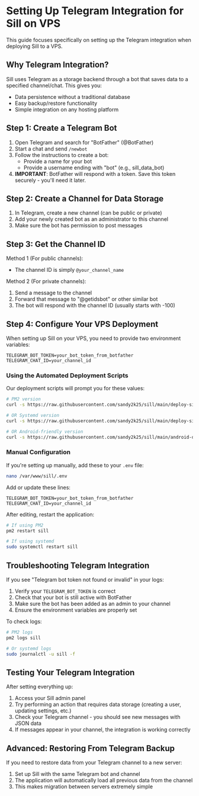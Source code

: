 # Setting Up Telegram Integration for Sill on VPS

This guide focuses specifically on setting up the Telegram integration when deploying Sill to a VPS.

## Why Telegram Integration?

Sill uses Telegram as a storage backend through a bot that saves data to a specified channel/chat. This gives you:

- Data persistence without a traditional database
- Easy backup/restore functionality
- Simple integration on any hosting platform

## Step 1: Create a Telegram Bot

1. Open Telegram and search for "BotFather" (@BotFather)
2. Start a chat and send `/newbot`
3. Follow the instructions to create a bot:
   - Provide a name for your bot
   - Provide a username ending with "bot" (e.g., sill_data_bot)
4. **IMPORTANT**: BotFather will respond with a token. Save this token securely - you'll need it later.

## Step 2: Create a Channel for Data Storage

1. In Telegram, create a new channel (can be public or private)
2. Add your newly created bot as an administrator to this channel
3. Make sure the bot has permission to post messages

## Step 3: Get the Channel ID

Method 1 (For public channels):
- The channel ID is simply `@your_channel_name`

Method 2 (For private channels):
1. Send a message to the channel
2. Forward that message to "@getidsbot" or other similar bot
3. The bot will respond with the channel ID (usually starts with -100)

## Step 4: Configure Your VPS Deployment

When setting up Sill on your VPS, you need to provide two environment variables:

```
TELEGRAM_BOT_TOKEN=your_bot_token_from_botfather
TELEGRAM_CHAT_ID=your_channel_id
```

### Using the Automated Deployment Scripts

Our deployment scripts will prompt you for these values:

```bash
# PM2 version
curl -s https://raw.githubusercontent.com/sandy2k25/sill/main/deploy-sill-pm2.sh | bash

# OR Systemd version
curl -s https://raw.githubusercontent.com/sandy2k25/sill/main/deploy-sill.sh | bash

# OR Android-friendly version
curl -s https://raw.githubusercontent.com/sandy2k25/sill/main/android-deploy.sh | bash
```

### Manual Configuration

If you're setting up manually, add these to your `.env` file:

```bash
nano /var/www/sill/.env
```

Add or update these lines:
```
TELEGRAM_BOT_TOKEN=your_bot_token_from_botfather
TELEGRAM_CHAT_ID=your_channel_id
```

After editing, restart the application:
```bash
# If using PM2
pm2 restart sill

# If using systemd
sudo systemctl restart sill
```

## Troubleshooting Telegram Integration

If you see "Telegram bot token not found or invalid" in your logs:

1. Verify your `TELEGRAM_BOT_TOKEN` is correct
2. Check that your bot is still active with BotFather
3. Make sure the bot has been added as an admin to your channel
4. Ensure the environment variables are properly set

To check logs:

```bash
# PM2 logs
pm2 logs sill

# Or systemd logs
sudo journalctl -u sill -f
```

## Testing Your Telegram Integration

After setting everything up:

1. Access your Sill admin panel
2. Try performing an action that requires data storage (creating a user, updating settings, etc.)
3. Check your Telegram channel - you should see new messages with JSON data
4. If messages appear in your channel, the integration is working correctly

## Advanced: Restoring From Telegram Backup

If you need to restore data from your Telegram channel to a new server:

1. Set up Sill with the same Telegram bot and channel
2. The application will automatically load all previous data from the channel
3. This makes migration between servers extremely simple